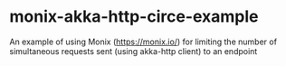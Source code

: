 # monix-akka-http-circe-example
An example of using Monix (https://monix.io/) for limiting the number of simultaneous requests sent (using akka-http client) to an endpoint
